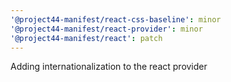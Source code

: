```yaml
---
'@project44-manifest/react-css-baseline': minor
'@project44-manifest/react-provider': minor
'@project44-manifest/react': patch
---
```


Adding internationalization to the react provider
